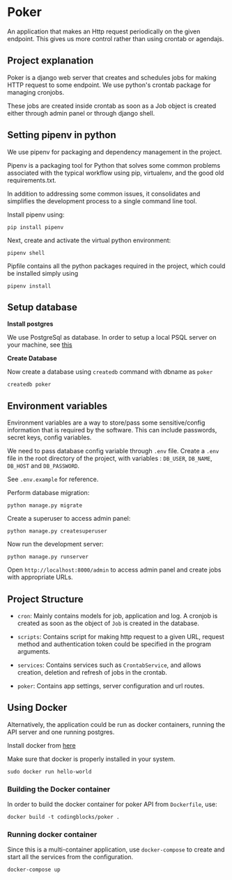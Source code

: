 # Poker

An application that makes an Http request periodically on the given endpoint. This gives us more control rather than using crontab or agendajs.

## Project explanation

Poker is a django web server that creates and schedules jobs for making HTTP request to some endpoint.
We use python's crontab package for managing cronjobs.

These jobs are created inside crontab as soon as a Job object is created either through admin panel or through django shell. 

## Setting pipenv in python
We use pipenv for packaging and dependency management in the project.

Pipenv is a packaging tool for Python that solves some common problems associated with the typical workflow using pip, virtualenv, and the good old requirements.txt.

In addition to addressing some common issues, it consolidates and simplifies the development process to a single command line tool.

Install pipenv using:
```shell script
pip install pipenv
```
Next, create and activate the virtual python environment:
```shell script
pipenv shell
```
Pipfile contains all the python packages required in the project, which could be installed simply using
```shell script
pipenv install
```
## Setup database
**Install postgres**

We use PostgreSql as database. In order to setup a local PSQL server on your machine, see [this](https://tutorial-extensions.djangogirls.org/en/optional_postgresql_installation/)
 
**Create Database**

Now create a database using `createdb` command with dbname as `poker`
```shell script
createdb poker
```
## Environment variables 
Environment variables are a way to store/pass some sensitive/config information that is required by the software. This can include passwords, secret keys, config variables.

We need to pass database config variable through `.env` file. 
Create a `.env` file in the root directory of the project, with variables : `DB_USER`, `DB_NAME`, `DB_HOST` and `DB_PASSWORD`.

See `.env.example` for reference.

Perform database migration:
```shell script
python manage.py migrate
```
Create a superuser to access admin panel:
```shell script
python manage.py createsuperuser
```
Now run the development server:
```shell script
python manage.py runserver
```

Open `http://localhost:8000/admin` to access admin panel and create jobs with appropriate URLs.

## Project Structure
* `cron`: Mainly contains models for job, application and log. A cronjob is created as soon as the object of `Job` is created in the database.

* `scripts`: Contains script for making http request to a given URL, request method and authentication token could be specified in the program arguments.

* `services`: Contains services such as `CrontabService`, and allows creation, deletion and refresh of jobs in the crontab.

* `poker`: Contains app settings, server configuration and url routes.

## Using Docker

Alternatively, the application could be run as docker containers, running the API server and one running postgres.

Install docker from [here](https://docs.docker.com/engine/install/ubuntu/) 

Make sure that docker is properly installed in your system.
```shell script
sudo docker run hello-world
```

### Building the Docker container

In order to build the docker container for poker API from `Dockerfile`, use:
```shell script
docker build -t codingblocks/poker .
```
### Running docker container
Since this is a multi-container application, use `docker-compose` to create and start all the services from the configuration.
```shell script
docker-compose up
```